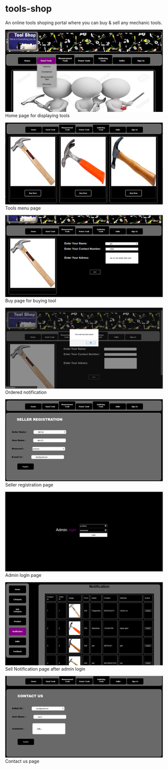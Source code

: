 # tools-shop
An online tools shoping portal where you can buy &amp; sell any mechanic tools.

![](screenshots/home.png)
Home page for displaying tools

![](screenshots/menu.png)
Tools menu page

![](screenshots/buy.png)
Buy page for buying tool

![](screenshots/order.png)
Ordered notification

![](screenshots/seller.png)
Seller registration page

![](screenshots/adminlogin.png)
Admin login page

![](screenshots/adminnoti.png)
Sell Notification page after admin login

![](screenshots/contact.png)
Contact us page
